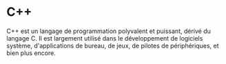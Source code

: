 # C++ <Badge type="tip" text="C++" />

C++ est un langage de programmation polyvalent et puissant, dérivé du langage C. Il est largement utilisé dans le développement de logiciels système, d'applications de bureau, de jeux, de pilotes de périphériques, et bien plus encore.
